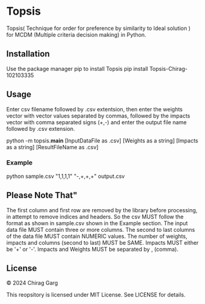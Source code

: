 # Topsis
Topsis( Technique for order for preference by similarity to Ideal solution ) for MCDM (Multiple criteria decision making) in Python.

## Installation
Use the package manager pip to install Topsis
pip install Topsis-Chirag-102103335

## Usage
Enter csv filename followed by .csv extentsion, then enter the weights vector with vector values separated by commas, followed by the impacts vector with comma separated signs (+,-) and enter the output file name followed by .csv extension.

python -m topsis.__main__ [InputDataFile as .csv] [Weights as a string] [Impacts as a string] [ResultFileName as .csv]

### Example
python sample.csv "1,1,1,1" "-,+,+,+" output.csv

## Please Note That"

The first column and first row are removed by the library before processing, in attempt to remove indices and headers. So the csv MUST follow the format as shown in sample.csv shown in the Example section.
The input data file MUST contain three or more columns.
The second to last columns of the data file MUST contain NUMERIC values.
The number of weights, impacts and columns (second to last) MUST be SAME.
Impacts MUST either be '+' or '-'.
Impacts and Weights MUST be separated by , (comma).

## License

© 2024 Chirag Garg

This reopsitory is licensed under MIT License. See LICENSE for details.